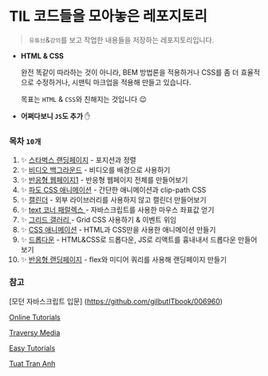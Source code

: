 # TIL 코드들을 모아놓은 레포지토리

> `유튜브`&`강의`를 보고 작업한 내용들을 저장하는 레포지토리입니다.

- **HTML & CSS**

  완전 똑같이 따라하는 것이 아니라, BEM 방법론을 적용하거나 CSS를 좀 더 효율적으로 수정하거나, 시맨틱 마크업을 적용해 만들고 있습니다.

  목표는 `HTML` & `CSS`와 친해지는 것입니다 😉

- **어쩌다보니 `JS`도 추가** ✋

### 목차 `10개`

1. ✨ [스타벅스 랜딩페이지](./1_starbucks) - 포지션과 정렬
2. ✨ [비디오 백그라운드](./2_video) - 비디오를 배경으로 사용하기
3. ✨ [반응형 웹페이지1](./3_responsiveWeb1) - 반응형 웹페이지 전체를 만들어보기
4. ✨ [파도 CSS 애니메이션](./4_waterWave) - 간단한 애니메이션과 clip-path CSS
5. ✨ [캘린더](./5_calendar) - 외부 라이브러리를 사용하지 않고 캘린더 만들어보기
6. ✨ [text 코너 패럴렉스 ](./6_textParallax) - 자바스크립트를 사용한 마우스 좌표값 얻기
7. ✨ [그리드 갤러리 ](./7_gallery) - Grid CSS 사용하기 & 이벤트 위임
8. ✨ [CSS 애니메이션](./8_cssAnimation) - HTML과 CSS만을 사용한 애니메이션 만들기
9. ✨ [드롭다운](./9_dropBox) - HTML&CSS로 드롭다운, JS로 리액트를 흉내내서 드롭다운 만들어보기
10. ✨ [반응형 랜딩페이지](./10_responsiveLandingPage) - flex와 미디어 쿼리를 사용해 랜딩페이지 만들기

### 참고

[모던 자바스크립트 입문] (https://github.com/gilbutITbook/006960)

[Online Tutorials](https://www.youtube.com/channel/UCbwXnUipZsLfUckBPsC7Jog)

[Traversy Media](https://www.youtube.com/channel/UC29ju8bIPH5as8OGnQzwJyA)

[Easy Tutorials](https://www.youtube.com/channel/UCkjoHfkLEy7ZT4bA2myJ8xA)

[Tuat Tran Anh](https://www.youtube.com/channel/UCnNgtK4tGlWcceXVzoyTg8Q)
